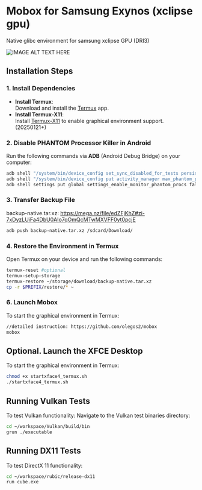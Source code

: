 # Mobox for Samsung Exynos (xclipse gpu)
Native glibc environment for samsung xclipse GPU (DRI3)

![IMAGE ALT TEXT HERE](https://img.youtube.com/vi/SHAmlbQAxXM/0.jpg)
## Installation Steps
### 1. Install Dependencies
- **Install Termux**:  
  Download and install the [Termux](https://f-droid.org/en/packages/com.termux/) app.
- **Install Termux-X11**:  
  Install [Termux-X11](https://github.com/termux/termux-x11/releases/tag/nightly) to enable graphical environment support. (20250121+)

### 2. Disable PHANTOM Processor Killer in Android
Run the following commands via **ADB** (Android Debug Bridge) on your computer:
```bash
adb shell "/system/bin/device_config set_sync_disabled_for_tests persistent"
adb shell "/system/bin/device_config put activity_manager max_phantom_processes 2147483647"
adb shell settings put global settings_enable_monitor_phantom_procs false
```

### 3. Transfer Backup File
backup-native.tar.xz: https://mega.nz/file/edZFjKhZ#zi-7xDyzLUiFa4DbU0AIo7qOmQcMTwMXVFF0yt0pcjE
```bash
adb push backup-native.tar.xz /sdcard/Download/
```

### 4. Restore the Environment in Termux
Open Termux on your device and run the following commands:
```bash
termux-reset #optional
termux-setup-storage
termux-restore ~/storage/download/backup-native.tar.xz
cp -r $PREFIX/restore/* ~
```

### 6. Launch Mobox
To start the graphical environment in Termux:
```bash
//detailed instruction: https://github.com/olegos2/mobox
mobox
```

## Optional. Launch the XFCE Desktop
To start the graphical environment in Termux:
```bash
chmod +x startxface4_termux.sh
./startxface4_termux.sh
```

## Running Vulkan Tests
To test Vulkan functionality:
Navigate to the Vulkan test binaries directory:
 ```bash
 cd ~/workspace/Vulkan/build/bin
 grun ./executable
 ```

## Running DX11 Tests
To test DirectX 11 functionality:
 ```bash
 cd ~/workspace/rubic/release-dx11
 run cube.exe
 ```



